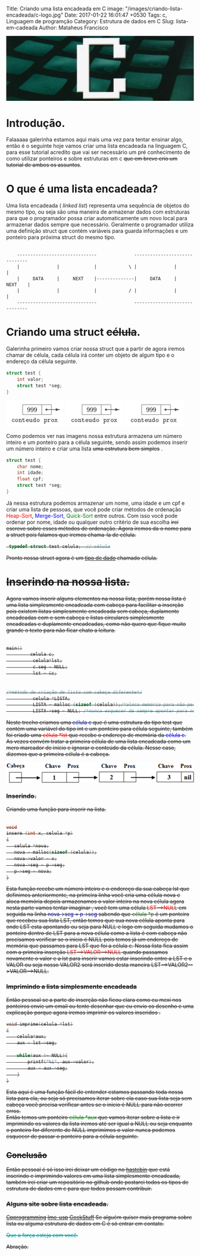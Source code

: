 Title:  Criando uma lista encadeada em C
image: "/images/criando-lista-encadeada/c-logo.jpg"
Date: 2017-01-22 16:01:47 +0530
Tags: c, Linguagem de programção
Category:  Estrutura de dados em C
Slug: lista-em-cadeada
Author: Mataheus Francisco


![C](/images/criando-lista-encadeada/c-logo.jpg)

# Introdução.

Falaaaaa galerinha estamos aqui mais uma vez para tentar ensinar algo, então é  o seguinte hoje vamos criar uma lista encadeada na linguagem C, para esse tutorial acredito que vai ser necessário um pré conhecimento de como utilizar ponteiros e sobre estruturas em c <strike>que em breve crio um tutorial de ambos os assuntos</strike>.


# O que é uma lista encadeada?

Uma lista encadeada ( <i>linked list</i>)   representa uma sequência de objetos do mesmo tipo,  ou seja são uma maneira de armazenar dados com estruturas para que o programador possa criar automaticamente um novo local para armazenar dados sempre que necessário. Geralmente o programador utiliza uma definição struct que contém variáveis para guarda informações e um ponteiro para próxima struct do mesmo tipo.

<pre><code>
    ------------------------------              ------------------------------
    |              |             |            \ |              |             |
    |     DATA     |     NEXT    |--------------|     DATA     |     NEXT    |
    |              |             |            / |              |             |
    ------------------------------              ------------------------------
</code></pre>

# Criando uma struct ~~célula~~.

Galerinha primeiro vamos criar nossa struct que a partir de agora iremos chamar de célula, cada célula irá conter um objeto de algum tipo e o endereço da célula seguinte.


```c
struct test {
    int valor;
    struct test *seg;
}
```
![celula](/images/criando-lista-encadeada/celula-de-lista-prox.png)
![celula](/images/criando-lista-encadeada/celula-de-lista-prox.png)
![celula](/images/criando-lista-encadeada/celula-de-lista-prox.png)<br>

Como podemos ver nas imagens nossa estrutura armazena um número inteiro e um ponteiro para a célula seguinte, sendo assim podemos inserir um número inteiro e criar uma  lista <strike>uma estrutura bem simples</strike> .

```c
struct test {
    char nome;
    int idade;
    float cpf;
    struct test *seg;
}
```
Já nessa estrutura podemos armazenar um nome, uma idade e um cpf e criar uma lista de pessoas, que você pode criar métodos de ordenação <font color="red">Heap-Sort</font>, <font color="blue">Merge-Sort</font>,  <font color="green">Quick-Sort</font> entre outros. Com isso você pode ordenar por nome, idade ou qualquer outro critério   de sua escolha <strike>irei escreve sobre esses métodos de ordenação<strike>.
Agora iremos da o nome para a struct pois falamos que iremos chama-la de célula.

```c
 typedef struct test celula;  // célula
```
Pronto nossa struct agora é um <a href="https://www.ime.usp.br/~pf/algoritmos/aulas/footnotes/data-type.html">tipo de dado</a> chamado célula.

# Inserindo na nossa lista.

Agora vamos inserir alguns elementos na nossa lista, porém  nossa lista é uma lista simplesmente encadeada com cabeça para facilitar a inserção pois existem listas simplesmente  encadeada sem cabeça, duplamente encadeadas com e sem cabeça e listas circulares simplesmente encadeadas e duplamente encadeadas, como não quero que fique muito grande o texto <strike>para não ficar chato a leitura</strike>.

```c

main()
         celula c;
          celula*lst;
          c.seg = NULL;
          lst = &c;


/*método de criação de lista com cabeça diferente*/
          celula *LISTA;
          LISTA = malloc (sizeof (celula));/*aloca memória para não perder o endereço*/
          LISTA->seg = NULL; /*nunca esquecer de sempre apontar para null*/
```
Neste trecho criamos uma <font color="blue">célula c</font> que é uma estrutura do tipo test que contém uma variável do tipo int e um ponteiro para célula seguinte, também foi criado uma  <font color="red">célula *lst</font> que recebe  o endereço de memória da <font color="blue">célula c</font>. As vezes convém tratar a primeira célula de uma lista encadeada como um mero marcador de início e ignorar o conteúdo da célula. Nesse caso, dizemos que a primeira célula é a cabeça.

![lst](/images/criando-lista-encadeada/lst_ord.png)

### Inserindo.
Criando uma função para inserir na lista.

```c

void
insere (int x, celula *p)
{
   celula *nova;
   nova = malloc(sizeof (celula));
   nova->valor = x;
   nova->seg = p->seg;
   p->seg = nova;
}
```
Esta função  recebe um número inteiro e o endereço da sua cabeça lst que definimos anteriormente, na primeira linha você cria uma célula nova e aloca memória depois armazenamos o valor inteiro na nova célula <strike>agora  nesta parte vamos tentar imaginar  </strike>, você tem uma célula <font color="red">LST-->NULL</font> em seguida na linha <font color="blue">nova->seg = p->seg</font> sabendo  que <font color="green">célula *p</font> é um  ponteiro que recebeu sua lista LST, então temos que sua nova célula aponta para onde LST esta apontando ou seja para NULL e logo em seguida mudamos o ponteiro dentro de LST para a nova célula <strike> como a lista é com cabeça não precisamos verificar se o inicio é NULL pois temos já um endereço de memória que passamos para LST que foi a célula c</strike>.
Nossa lista fica assim com a primeira inserção <font color="red">LST-->VALOR-->NULL</font>  quando passamos novamente o valor e a lst para inserir vamos estar inserindo entre a LST e o VALOR ou seja nosso VALOR2 será inserido desta maneira  LST-->VALOR2-->VALOR-->NULL.


### Imprimindo a lista simplesmente encadeada

Então pessoal se a parte de inserção não ficou clara como eu mexi nos ponteiros envie um email ou tente desenhar que eu envio os desenho e uma explicação porque agora iremos imprimir os valores inseridos .

```c
void imprime(celula *lst)
{
    celula*aux;
    aux = lst->seg;

    while(aux != NULL){
        printf("%i", aux->valor);
        aux = aux->seg;
    }
}
```
Esta aqui é uma função fácil de entender estamos passando toda nossa lista para ela, ou seja só precisamos iterar sobre ela <strike>caso sua lista seja sem cabeça você precisa verificar antes se o inicio é NULL para não ocorrer erros</strike>.<br>
Então temos um ponteiro <font color="green">célula *aux</font> que vamos iterar sobre a lista e ir imprimindo os valores da lista iremos até ser igual a NULL ou seja enquanto o ponteiro for diferente de NULL imprimimos o valor nunca podemos esquecer de passar o ponteiro para a célula seguinte.

## Conclusão
Então pessoal é só isso irei deixar um código no [hastebin](https://hastebin.com/fusefoyuso.cpp) que está inserindo e imprimindo valores em uma lista simplesmente encadeada, também irei criar um repositório no github onde postarei todos os tipos de estrutura de dados em c para que todos possam contribuir.

### Alguns site sobre lista encadeada.

[Cpprogramming](http://www.cprogramming.com/tutorial/c/lesson15.html)
[Ime-usp](https://www.ime.usp.br/~pf/algoritmos/aulas/lista.html)
[GeekStuff](http://www.thegeekstuff.com/2012/08/c-linked-list-example)
Se alguém quiser mais programa sobre lista ou alguma estrutura de dados em C é só entrar em contato.




<p><font color="#009999
">Que a força esteja com você.
</font></p>
Abração.
